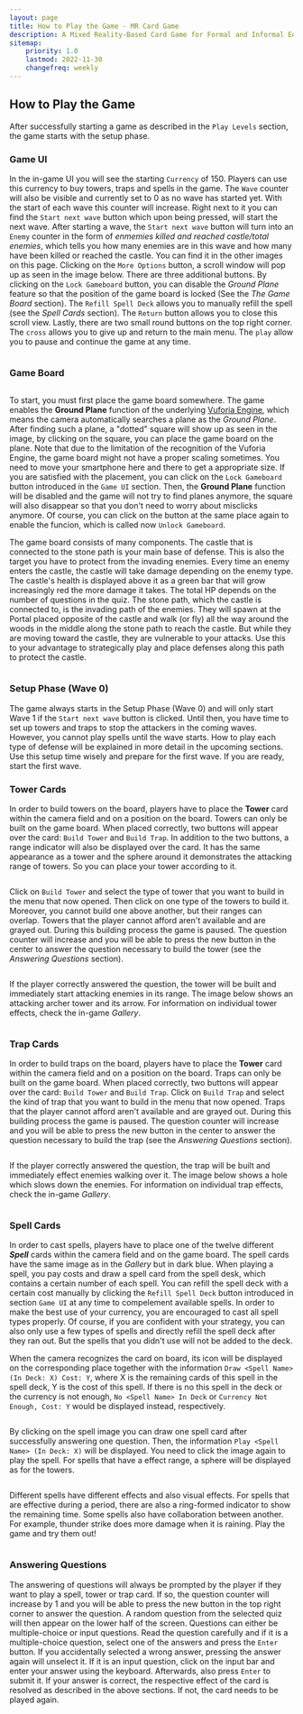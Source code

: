 ```yaml
---
layout: page
title: How to Play the Game - MR Card Game
description: A Mixed Reality-Based Card Game for Formal and Informal Education.
sitemap:
    priority: 1.0
    lastmod: 2022-11-30
    changefreq: weekly
---
```

## How to Play the Game
After successfully starting a game as described in the `Play Levels` section, the game starts with the setup phase.

### Game UI
In the in-game UI you will see the starting `Currency` of 150. Players can use this currency to buy towers, traps and spells in the game. The `Wave` counter will also be visible and currently set to 0 as no wave has started yet. With the start of each wave this counter will increase. Right next to it you can find the `Start next wave` button which upon being pressed, will start the next wave. After starting a wave, the `Start next wave` button will turn into an `Enemy` counter in the form of *enmemies killed and reached castle/total enemies*, which tells you how many enemies are in this wave and how many have been killed or reached the castle. You can find it in the other images on this page. Clicking on the `More Options` button, a scroll window will pop up as seen in the image below. There are three additional buttons. By clicking on the `Lock Gameboard` button, you can disable the *Ground Plane* feature so that the position of the game board is locked (See the *The Game Board* section). The `Refill Spell Deck` allows you to manually refill the spell (see the *Spell Cards* section). The `Return` button allows you to close this scroll view. Lastly, there are two small round buttons on the top right corner. The `cross` allows you to give up and return to the main menu. The `play` allow you to pause and continue the game at any time.
<div><a class="image main"><img src="{{ "/images/GameOverlay.png" | prepend: site.baseurl }}" alt="" style="max-width: 100%;"/></a></div>

### Game Board
<div><a class="image main"><img src="{{ "/images/BoardAxisTransparent.png" | prepend: site.baseurl }}" alt="" style="max-width: 100%;"/></a></div>

To start, you must first place the game board somewhere. The game enables the **Ground Plane** function of the underlying [Vuforia Engine](https://library.vuforia.com/), which means the camera automatically searches a plane as the *Ground Plane*. After finding such a plane, a "dotted" square will show up as seen in the image, by clicking on the square, you can place the game board on the plane. Note that due to the limitation of the recognition of the Vuforia Engine, the game board might not have a proper scaling sometimes. You need to move your smartphone here and there to get a appropriate size. If you are satisfied with the placement, you can click on the `Lock Gameboard` button introduced in the `Game UI` section. Then, the **Ground Plane** function will be disabled and the game will not try to find planes anymore, the square will also disappear so that you don't need to worry about misclicks anymore. Of course, you can click on the button at the same place again to enable the funcion, which is called now `Unlock Gameboard`. 

The game board consists of many components. The castle that is connected to the stone path is your main base of defense. This is also the target you have to protect from the invading enemies. Every time an enemy enters the castle, the castle will take damage depending on the enemy type. The castle's health is displayed above it as a green bar that will grow increasingly red the more damage it takes. The total HP depends on the number of questions in the quiz. The stone path, which the castle is connected to, is the invading path of the enemies. They will spawn at the Portal placed opposite of the castle and walk (or fly) all the way around the woods in the middle along the stone path to reach the castle. But while they are moving toward the castle, they are vulnerable to your attacks. Use this to your advantage to strategically play and place defenses along this path to protect the castle.

<div><a class="image main"><img src="{{ "/images/The_Game_Board.png" | prepend: site.baseurl }}" alt="" style="max-width: 100%;"/></a></div>

### Setup Phase (Wave 0)
The game always starts in the Setup Phase (Wave 0) and will only start Wave 1 if the `Start next wave` button is clicked. Until then, you have time to set up towers and traps to stop the attackers in the coming waves. However, you cannot play spells until the wave starts. How to play each type of defense will be explained in more detail in the upcoming sections. Use this setup time wisely and prepare for the first wave. If you are ready, start the first wave.

### Tower Cards
In order to build towers on the board, players have to place the **Tower** card within the camera field and on a position on the board. Towers can only be built on the game board. When placed correctly, two buttons will appear over the card: `Build Tower` and `Build Trap`. In addition to the two buttons, a range indicator will also be displayed over the card. It has the same appearance as a tower and the sphere around it demonstrates the attacking range of towers. So you can place your tower according to it.

<div><a class="image main"><img src="{{ "/images/Build_Menu.png" | prepend: site.baseurl }}" alt="" style="max-width: 100%;"/></a></div>

Click on `Build Tower` and select the type of tower that you want to build in the menu that now opened. Then click on one type of the towers to build it. Moreover, you cannot build one above another, but their ranges can overlap. Towers that the player cannot afford aren't available and are grayed out. During this building process the game is paused. The question counter will increase and you will be able to press the new button in the center to answer the question necessary to build the tower (see the *Answering Questions* section).

<div><a class="image main"><img src="{{ "/images/Build_Tower_Menu.png" | prepend: site.baseurl }}" alt="" style="max-width: 100%;"/></a></div>

 If the player correctly answered the question, the tower will be built and immediately start attacking enemies in its range. The image below shows an attacking archer tower and its arrow. For information on individual tower effects, check the in-game *Gallery*.

<div><a class="image main"><img src="{{ "/images/Attacking_Tower.png" | prepend: site.baseurl }}" alt="" style="max-width: 100%;"/></a></div>

### Trap Cards
In order to build traps on the board, players have to place the **Tower** card within the camera field and on a position on the board. Traps can only be built on the game board. When placed correctly, two buttons will appear over the card: `Build Tower` and `Build Trap`. Click on `Build Trap` and select the kind of trap that you want to build in the menu that now opened. Traps that the player cannot afford aren't available and are grayed out. During this building process the game is paused. The question counter will increase and you will be able to press the new button in the center to answer the question necessary to build the trap (see the *Answering Questions* section). 

<div><a class="image main"><img src="{{ "/images/Build_Trap.png" | prepend: site.baseurl }}" alt="" style="max-width: 100%;"/></a></div>

If the player correctly answered the question, the trap will be built and immediately effect enemies walking over it. The image below shows a hole which slows down the enemies. For information on individual trap effects, check the in-game *Gallery*.

<div><a class="image main"><img src="{{ "/images/Hole.png" | prepend: site.baseurl }}" alt="" style="max-width: 100%;"/></a></div>

### Spell Cards
In order to cast spells, players have to place one of the twelve different ***Spell*** cards within the camera field and on the game board. The spell cards have the same image as in the *Gallery* but in dark blue. When playing a spell, you pay costs and draw a spell card from the spell desk, which contains a certain number of each spell. You can refill the spell deck with a certain cost manually by clicking the `Refill Spell Deck` button introduced in section `Game UI` at any time to compelement available spells. In order to make the best use of your currency, you are encouraged to cast all spell types properly. Of course, if you are confident with your strategy, you can also only use a few types of spells and directly refill the spell deck after they ran out. But the spells that you didn't use will not be added to the deck. 

When the camera recognizes the card on board, its icon will be displayed on the corresponding place together with the information `Draw <Spell Name> (In Deck: X) Cost: Y`, where X is the remaining cards of this spell in the spell deck, Y is the cost of this spell. If there is no this spell in the deck or the currency is not enough, `No <Spell Name> In Deck` or `Currency Not Enough, Cost: Y` would be displayed instead, respectively. 

<div><a class="image main"><img src="{{ "/images/Draw_Spell.png" | prepend: site.baseurl }}" alt="" style="max-width: 100%;"/></a></div>

By clicking on the spell image you can draw one spell card after successfully answering one question. Then, the information `Play <Spell Name> (In Deck: X)` will be displayed. You need to click the image again to play the spell. For spells that have a effect range, a sphere will be displayed as for the towers.

<div><a class="image main"><img src="{{ "/images/Play_Spell.png" | prepend: site.baseurl }}" alt="" style="max-width: 100%;"/></a></div>

Different spells have different effects and also visual effects. For spells that are effective during a period, there are also a ring-formed indicator to show the remaining time. Some spells also have collaboration between another. For example, thunder strike does more damage when it is raining. Play the game and try them out!

<div><a class="image main"><img src="{{ "/images/Meteor.png" | prepend: site.baseurl }}" alt="" style="max-width: 100%;"/></a></div>

### Answering Questions
The answering of questions will always be prompted by the player if they want to play a spell, tower or trap card. If so, the question counter will increase by 1 and you will be able to press the new button in the top right corner to answer the question. A random question from the selected quiz will then appear on the lower half of the screen. Questions can either be multiple-choice or input questions. Read the question carefully and if it is a multiple-choice question, select one of the answers and press the `Enter` button. If you accidentally selected a wrong answer, pressing the answer again will unselect it. If it is an input question, click on the input bar and enter your answer using the keyboard. Afterwards, also press `Enter` to submit it. If your answer is correct, the respective effect of the card is resolved as described in the above sections. If not, the card needs to be played again.

<div><a class="image main"><img src="{{ "/images/MRCG_Screenshot5.png" | prepend: site.baseurl }}" alt="" style="max-width: 100%;"/></a></div>

<div><a class="image main"><img src="{{ "/images/MRCG_Screenshot6.png" | prepend: site.baseurl }}" alt="" style="max-width: 100%;"/></a></div>
